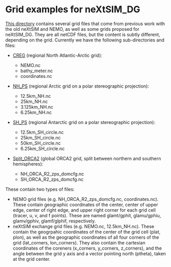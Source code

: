 # Grid examples for neXtSIM_DG

[This directory](https://ige-meom-opendap.univ-grenoble-alpes.fr/thredds/catalog/meomopendap/extract/SASIP/grids/catalog.html) contains several grid files that come from previous work with the old neXtSIM and NEMO, as well as some grids proposed for neXtSIM_DG. They are all netCDF files, but the content is subtly different, depending on the grid. Currently we have the following sub-directories and files:

 - [CREG](https://ige-meom-opendap.univ-grenoble-alpes.fr/thredds/catalog/meomopendap/extract/SASIP/grids/CREG/catalog.html) (regional North Atlantic-Arctic grid):
   - NEMO.nc
   - bathy_meter.nc
   - coordinates.nc

 - [NH_PS](https://ige-meom-opendap.univ-grenoble-alpes.fr/thredds/catalog/meomopendap/extract/SASIP/grids/NH_PS/catalog.html) (regional Arctic grid on a polar stereographic projection):
   - 12.5km_NH.nc
   - 25km_NH.nc
   - 3.125km_NH.nc
   - 6.25km_NH.nc

 - [SH_PS](https://ige-meom-opendap.univ-grenoble-alpes.fr/thredds/catalog/meomopendap/extract/SASIP/grids/SH_PS/catalog.html) (regional Antarctic grid on a polar stereographic projection):
   - 12.5km_SH_circle.nc
   - 25km_SH_circle.nc
   - 50km_SH_circle.nc
   - 6.25km_SH_circle.nc

 - [Split_ORCA2](https://ige-meom-opendap.univ-grenoble-alpes.fr/thredds/catalog/meomopendap/extract/SASIP/grids/Split_ORCA2/catalog.html) (global ORCA2 grid, split between northern and southern hemispheres):
   - NH_ORCA_R2_zps_domcfg.nc
   - SH_ORCA_R2_zps_domcfg.nc


These contain two types of files:

 - NEMO grid files (e.g. NH_ORCA_R2_zps_domcfg.nc, coordinates.nc). These contain geographic coordinates of the center, center of upper edge, center of right edge, and upper right corner for each grid cell (tracer, u, v, and f points). These are named glamt/gphit, glamu/gphiu, glamv/gphiv, glamf/glphif, respectively.
 - neXtSIM exchange grid files (e.g. NEMO.nc, 12.5km_NH.nc). These contain the geogrpahic coordinates of the center of the grid cell (plat, plon), as well as the geographic coordinates of all four corners of the grid (lat_corners, lon_corners). They also contain the cartesian coordinates of the coreners (x_corners, y_corners, z_corners), and the angle between the grid y axis and a vector pointing north (ptheta), taken at the grid center.
